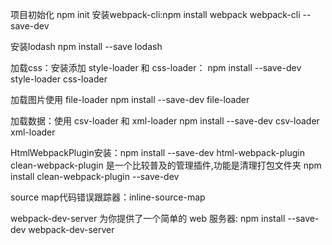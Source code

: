 项目初始化
npm init
安装webpack-cli:npm install webpack webpack-cli --save-dev

安装lodash
npm install --save lodash

加载css：安装添加 style-loader 和 css-loader：
npm install --save-dev style-loader css-loader

加载图片使用 file-loader
npm install --save-dev file-loader

加载数据：使用 csv-loader 和 xml-loader
npm install --save-dev csv-loader xml-loader

HtmlWebpackPlugin安装：npm install --save-dev html-webpack-plugin
clean-webpack-plugin 是一个比较普及的管理插件,功能是清理打包文件夹
npm install clean-webpack-plugin --save-dev

source map代码错误跟踪器：inline-source-map

webpack-dev-server 为你提供了一个简单的 web 服务器:
npm install --save-dev webpack-dev-server